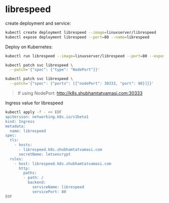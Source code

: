 # librespeed

create deployment and service:
```bash
kubectl create deployment librespeed --image=linuxserver/librespeed
kubectl expose deployment librespeed --port=80 --name=librespeed
```

Deploy on Kubernetes:
```bash
kubectl run librespeed --image=linuxserver/librespeed --port=80 --expose

kubectl patch svc librespeed \
  --patch='{"spec": {"type": "NodePort"}}'

kubectl patch svc librespeed \
  --patch='{"spec": {"ports": [{"nodePort": 30333, "port": 80}]}}'
```
> If using NodePort: http://k8s.shubhamtatvamasi.com:30333

Ingress value for librespeed
```bash
kubectl apply -f - << EOF
apiVersion: networking.k8s.io/v1beta1
kind: Ingress
metadata:
  name: librespeed
spec:
  tls:
    - hosts:
      - librespeed.k8s.shubhamtatvamasi.com
      secretName: letsencrypt
  rules:
    - host: librespeed.k8s.shubhamtatvamasi.com
      http:
        paths:
        - path: /
          backend:
            serviceName: librespeed
            servicePort: 80
EOF
```

